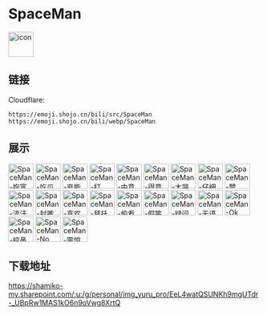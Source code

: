 # SpaceMan
<img src="https://emoji.shojo.cn/bili/src/SpaceMan/icon.png" width="50" height="50" alt="icon">

## 链接
Cloudflare:
```
https://emoji.shojo.cn/bili/src/SpaceMan
https://emoji.shojo.cn/bili/webp/SpaceMan
```
## 展示
<img src="https://emoji.shojo.cn/bili/src/SpaceMan/SpaceMan-抱富.png" width="50" height="50" alt="SpaceMan-抱富">
<img src="https://emoji.shojo.cn/bili/src/SpaceMan/SpaceMan-吃瓜.png" width="50" height="50" alt="SpaceMan-吃瓜">
<img src="https://emoji.shojo.cn/bili/src/SpaceMan/SpaceMan-充能.png" width="50" height="50" alt="SpaceMan-充能">
<img src="https://emoji.shojo.cn/bili/src/SpaceMan/SpaceMan-打call-42.png" width="50" height="50" alt="SpaceMan-打call-42">
<img src="https://emoji.shojo.cn/bili/src/SpaceMan/SpaceMan-中意你-43.png" width="50" height="50" alt="SpaceMan-中意你-43">
<img src="https://emoji.shojo.cn/bili/src/SpaceMan/SpaceMan-得意.png" width="50" height="50" alt="SpaceMan-得意">
<img src="https://emoji.shojo.cn/bili/src/SpaceMan/SpaceMan-大哭.png" width="50" height="50" alt="SpaceMan-大哭">
<img src="https://emoji.shojo.cn/bili/src/SpaceMan/SpaceMan-仔细看.png" width="50" height="50" alt="SpaceMan-仔细看">
<img src="https://emoji.shojo.cn/bili/src/SpaceMan/SpaceMan-赞.png" width="50" height="50" alt="SpaceMan-赞">
<img src="https://emoji.shojo.cn/bili/src/SpaceMan/SpaceMan-流汗.png" width="50" height="50" alt="SpaceMan-流汗">
<img src="https://emoji.shojo.cn/bili/src/SpaceMan/SpaceMan-封嘴.png" width="50" height="50" alt="SpaceMan-封嘴">
<img src="https://emoji.shojo.cn/bili/src/SpaceMan/SpaceMan-喜欢.png" width="50" height="50" alt="SpaceMan-喜欢">
<img src="https://emoji.shojo.cn/bili/src/SpaceMan/SpaceMan-拜托.png" width="50" height="50" alt="SpaceMan-拜托">
<img src="https://emoji.shojo.cn/bili/src/SpaceMan/SpaceMan-偷看.png" width="50" height="50" alt="SpaceMan-偷看">
<img src="https://emoji.shojo.cn/bili/src/SpaceMan/SpaceMan-假笑.png" width="50" height="50" alt="SpaceMan-假笑">
<img src="https://emoji.shojo.cn/bili/src/SpaceMan/SpaceMan-疑问.png" width="50" height="50" alt="SpaceMan-疑问">
<img src="https://emoji.shojo.cn/bili/src/SpaceMan/SpaceMan-无语.png" width="50" height="50" alt="SpaceMan-无语">
<img src="https://emoji.shojo.cn/bili/src/SpaceMan/SpaceMan-Ok.png" width="50" height="50" alt="SpaceMan-Ok">
<img src="https://emoji.shojo.cn/bili/src/SpaceMan/SpaceMan-挖鼻孔.png" width="50" height="50" alt="SpaceMan-挖鼻孔">
<img src="https://emoji.shojo.cn/bili/src/SpaceMan/SpaceMan-No.png" width="50" height="50" alt="SpaceMan-No">
<img src="https://emoji.shojo.cn/bili/src/SpaceMan/SpaceMan-震惊.png" width="50" height="50" alt="SpaceMan-震惊">

## 下载地址

https://shamiko-my.sharepoint.com/:u:/g/personal/img_yuru_pro/EeL4watQSUNKh9mgUTdr-_UBpRw1MAS1kO6n9oVwg8XrtQ